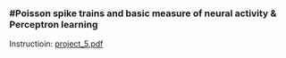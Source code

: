 ### #Poisson spike trains and basic measure of neural activity & Perceptron learning

Instructioin:
[project_5.pdf](https://github.com/user-attachments/files/18648347/project_5.pdf)
